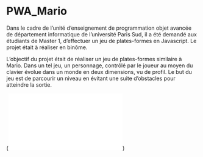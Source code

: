 # PWA_Mario

Dans le cadre de l’unité d’enseignement de programmation objet avancée de département informatique de l’université Paris Sud, il a été demandé aux étudiants de Master 1, d’effectuer un jeu de plates-formes en Javascript. Le projet était à réaliser en binôme.

L’objectif du projet était de réaliser un jeu de plates-formes similaire à Mario. Dans un tel jeu, un personnage, contrôlé par le joueur au moyen du clavier évolue dans un monde en deux dimensions, vu de profil. Le but du jeu est de parcourir un niveau en évitant une suite d’obstacles pour atteindre la sortie.

(![Plus d'informations](RAPPORT_BUTET_LI.pdf))
